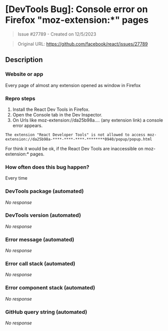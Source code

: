 # [DevTools Bug]: Console error on Firefox "moz-extension:*" pages 

> Issue #27789 - Created on 12/5/2023

> Original URL: https://github.com/facebook/react/issues/27789

## Description

### Website or app

Every page of almost any extension opened as window in Firefox

### Repro steps

1. Install the React Dev Tools in Firefox.
2. Open the Console tab in the Dev Inspector.
3. On Urls like moz-extension://da25b98a.... (any extension link) a console error appears.

`The extension "React Developer Tools" is not allowed to access moz-extension://da25b98a-****-****-****-********0940/popup/popup.html`

For think it would be ok, if the React Dev Tools are inaccessible on moz-extension:* pages.

### How often does this bug happen?

Every time

### DevTools package (automated)

_No response_

### DevTools version (automated)

_No response_

### Error message (automated)

_No response_

### Error call stack (automated)

_No response_

### Error component stack (automated)

_No response_

### GitHub query string (automated)

_No response_
